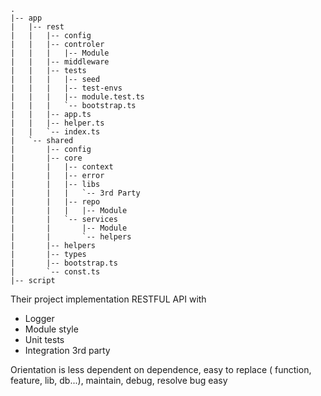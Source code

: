     .
    |-- app
    |   |-- rest
    |   |   |-- config
    |   |   |-- controler
    |   |   |   |-- Module
    |   |   |-- middleware
    |   |   |-- tests
    |   |   |   |-- seed
    |   |   |   |-- test-envs
    |   |   |   |-- module.test.ts
    |   |   |   `-- bootstrap.ts
    |   |   |-- app.ts
    |   |   |-- helper.ts
    |   |   `-- index.ts
    |   `-- shared
    |       |-- config
    |       |-- core
    |       |   |-- context
    |       |   |-- error
    |       |   |-- libs
    |       |   |   `-- 3rd Party
    |       |   |-- repo
    |       |   |   |-- Module
    |       |   `-- services
    |       |       |-- Module
    |       |       `-- helpers
    |       |-- helpers
    |       |-- types
    |       |-- bootstrap.ts
    |       `-- const.ts
    |-- script


Their project implementation RESTFUL API with
- Logger
- Module style
- Unit tests
- Integration 3rd party

Orientation is less dependent on dependence, easy to replace ( function, feature, lib, db...), maintain, debug, resolve bug easy

